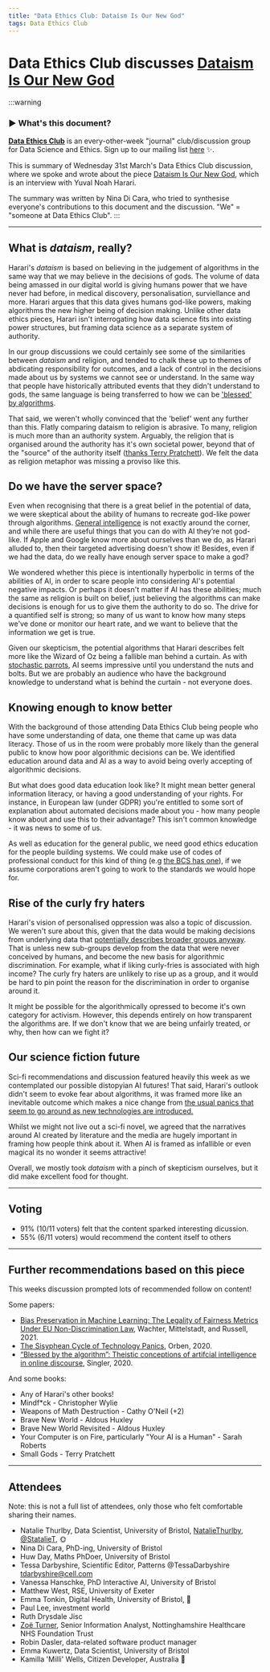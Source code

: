 ```yaml
---
title: "Data Ethics Club: Dataism Is Our New God"
tags: Data Ethics Club
---
```


# Data Ethics Club discusses [Dataism Is Our New God](https://onlinelibrary.wiley.com/doi/epdf/10.1111/npqu.12080)
<!--Please don't edit the info panel below-->

:::warning
<!--Please don't edit this warning panel-->
### :arrow_forward: What's this document?

__[Data Ethics Club](https://github.com/very-good-science/data-ethics-club/#Data-ethics-club)__ is an every-other-week "journal" club/discussion group for Data Science and Ethics. Sign up to our mailing list [here](http://eepurl.com/hjkmnX) :sparkles:.

This is summary of Wednesday 31st March's Data Ethics Club discussion, where we spoke and wrote about the piece [Dataism Is Our New God](https://onlinelibrary.wiley.com/doi/epdf/10.1111/npqu.12080), which is an interview with Yuval Noah Harari.

The summary was written by Nina Di Cara, who tried to synthesise everyone's contributions to this document and the discussion. "We" = "someone at Data Ethics Club". 
:::

---

## What is *dataism*, really?

Harari's *dataism* is based on believing in the judgement of algorithms in the same way that we may believe in the decisions of gods. The volume of data being amassed in our digital world is giving humans power that we have never had before, in medical discovery, personalisation, surviellance and more. Harari argues that this data gives humans god-like powers, making algorithms the new higher being of decision making. Unlike other data ethics pieces, Harari isn't interrogating how data science fits into existing power structures, but framing data science as a separate system of authority. 

In our group discussions we could certainly see some of the similarities between *dataism* and religion, and tended to chalk these up to themes of abdicating responsibility for outcomes, and a lack of control in the decisions made about us by systems we cannot see or understand. In the same way that people have historically attributed events that they didn't understand to gods, the same language is being transferred to how we can be ['blessed' by algorithms](https://link.springer.com/article/10.1007/s00146-020-00968-2).

That said, we weren't wholly convinced that the 'belief' went any further than this. Flatly comparing dataism to religion is abrasive. To many, religion is much more than an authority system. Arguably, the religion that is organised around the authority has it's own societal power, beyond that of the "source" of the authority itself ([thanks Terry Pratchett](https://en.wikipedia.org/wiki/Small_Gods)). We felt the data as religion metaphor was missing a proviso like this.

## Do we have the server space?
Even when recognising that there is a great belief in the potential of data, we were skeptical about the ability of humans to recreate god-like power through algorithms. [General intelligence](https://en.wikipedia.org/wiki/Artificial_general_intelligence) is not exactly around the corner, and while there are useful things that you can do with AI they’re not god-like. If Apple and Google know more about ourselves than we do, as Harari alluded to, then their targeted advertising doesn't show it! 
Besides, even if we had the data, do we really have enough server space to make a god?

We wondered whether this piece is intentionally hyperbolic in terms of the abilities of AI, in order to scare people into considering AI's potential negative impacts. Or perhaps it doesn't matter if AI has these abilities; much the same as religion is built on belief, just believing the algorithms can make decisions is enough for us to give them the authority to do so. The drive for a quantified self is strong; so many of us want to know how many steps we've done or monitor our heart rate, and we want to believe that the information we get is true. 

Given our skepticism, the potential algorithms that Harari describes felt more like the Wizard of Oz being a fallible man behind a curtain. As with [stochastic parrots](http://faculty.washington.edu/ebender/papers/Stochastic_Parrots.pdf), AI seems impressive until you understand the nuts and bolts. But we are probably an audience who have the background knowledge to understand what is behind the curtain - not everyone does.

## Knowing enough to know better

With the background of those attending Data Ethics Club being people who have some understanding of data, one theme that came up was data literacy. Those of us in the room were probably more likely than the general public to know how poor algorithmic decisions can be. We identified education around data and AI as a way to avoid being overly accepting of algorithmic decisions. 

But what does good data education look like? It might mean better general information literacy, or having a good understanding of your rights. For instance, in European law (under GDPR) you're entitled to some sort of explanation about automated decisions made about you - how many people know about and use this to their advantage? This isn't common knowledge - it was news to some of us.

As well as education for the general public, we need good ethics education for the people building systems. We could make use of codes of professional conduct for this kind of thing (e.g [the BCS has one](https://www.bcs.org/membership/become-a-member/bcs-code-of-conduct/)), if we assume corporations aren't going to work to the standards we would hope for.

## Rise of the curly fry haters
Harari's vision of personalised oppression was also a topic of discussion. We weren't sure about this, given that the data would be making decisions from underlying data that [potentially describes broader groups anyway](https://www.pnas.org/content/pnas/110/15/5802.full.pdf).  That is unless new sub-groups develop from the data that were never conceived by humans, and become the new basis for algorithmic discrimination. For example, what if liking curly-fries is associated with high income? The curly fry haters are unlikely to rise up as a group, and it would be hard to pin point the reason for the discrimination in order to organise around it. 

It might be possible for the algorithmically opressed to become it's own category for activism. However, this depends entirely on how transparent the algorithms are. If we don't know that we are being unfairly treated, or why, then how can we fight it?

## Our science fiction future
Sci-fi recommendations and discussion featured heavily this week as we contemplated our possible distopyian AI futures! That said, Harari's outlook didn't seem to evoke fear about algorithms, it was framed more like an inevitable outcome which makes a nice change from [the usual panics that seem to go around as new technologies are introduced.](https://journals.sagepub.com/doi/full/10.1177/1745691620919372)

Whilst we might not live out a sci-fi novel, we agreed that the narratives around AI created by literature and the media are hugely important in framing how people think about it. When AI is framed as infallible or even magical its no wonder it seems attractive! 

Overall, we mostly took *dataism* with a pinch of skepticism ourselves, but it did make excellent food for thought.

---

## Voting
- 91% (10/11 voters) felt that the content sparked interesting dicussion.
- 55% (6/11 voters) would recommend the content itself to others

---

## Further recommendations based on this piece

This weeks discussion prompted lots of recommended follow on content! 

Some papers:
- [Bias Preservation in Machine Learning: The Legality of Fairness Metrics Under EU Non-Discrimination Law](https://papers.ssrn.com/sol3/papers.cfm?abstract_id=3792772), Wachter, Mittelstadt, and Russell, 2021.
- [The Sisyphean Cycle of Technology Panics](https://journals.sagepub.com/doi/full/10.1177/1745691620919372), Orben, 2020. 
- [“Blessed by the algorithm”: Theistic conceptions of artifcial
intelligence in online discourse](https://bvlsingler.files.wordpress.com/2020/05/blessed-by-the-algorithm-paper-b-singler-2020.pdf), Singler, 2020. 

And some books:
- Any of Harari's other books!
- Mindf*ck - Christopher Wylie   
- Weapons of Math Destruction - Cathy O'Neil (+2)  
- Brave New World - Aldous Huxley  
- Brave New World Revisited - Aldous Huxley  
- Your Computer is on Fire, particularly "Your AI is a Human" - Sarah Roberts  
- Small Gods - Terry Pratchett   

---

## Attendees
Note: this is not a full list of attendees, only those who felt comfortable sharing their names.


- Natalie Thurlby, Data Scientist, University of Bristol, [NatalieThurlby](https://github.com/NatalieThurlby/), [@StatalieT](https://twitter.com/StatalieT), :sun_with_face: 
- Nina Di Cara, PhD-ing, University of Bristol
- Huw Day, Maths PhDoer, University of Bristol
- Tessa Darbyshire, Scientific Editor, Patterns @TessaDarbyshire tdarbyshire@cell.com
- Vanessa Hanschke, PhD Interactive AI, University of Bristol
- Matthew West, RSE, University of Exeter
- Emma Tonkin, Digital Health, University of Bristol, 🤔
- Paul Lee, investment world
- Ruth Drysdale Jisc 
- [Zoë Turner](https://twitter.com/Letxuga007), Senior Information Analyst, Nottinghamshire Healthcare NHS Foundation Trust
- Robin Dasler, data-related software product manager
- Emma Kuwertz, Data Scientist, University of Bristol
- Kamilla 'Milli' Wells, Citizen Developer, Australia :birthday: 
